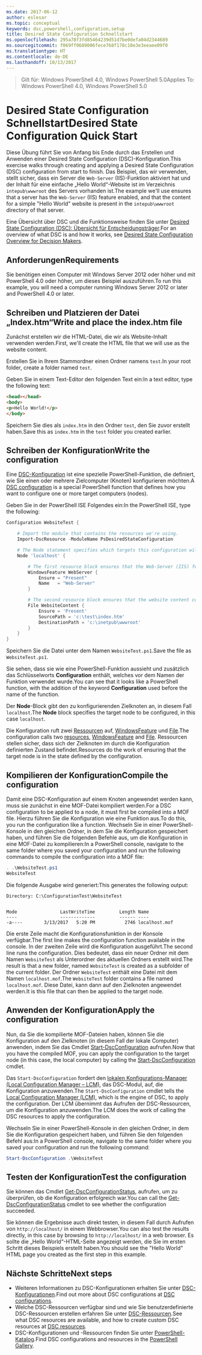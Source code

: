 ```yaml
---
ms.date: 2017-06-12
author: eslesar
ms.topic: conceptual
keywords: dsc,powershell,configuration,setup
title: Desired State Configuration Schnellstart
ms.openlocfilehash: 295a78f3fd85464239d51d7be0defa04d2344689
ms.sourcegitcommit: f069ff0689006fece768f178c10e3e3eeaee09f0
ms.translationtype: HT
ms.contentlocale: de-DE
ms.lasthandoff: 10/13/2017
---
```

> <span data-ttu-id="dcead-103">Gilt für: Windows PowerShell 4.0, Windows PowerShell 5.0</span><span class="sxs-lookup"><span data-stu-id="dcead-103">Applies To: Windows PowerShell 4.0, Windows PowerShell 5.0</span></span>

# <a name="desired-state-configuration-quick-start"></a><span data-ttu-id="dcead-104">Desired State Configuration Schnellstart</span><span class="sxs-lookup"><span data-stu-id="dcead-104">Desired State Configuration Quick Start</span></span>

<span data-ttu-id="dcead-105">Diese Übung führt Sie von Anfang bis Ende durch das Erstellen und Anwenden einer Desired State Configuration (DSC)-Konfiguration.</span><span class="sxs-lookup"><span data-stu-id="dcead-105">This exercise walks through creating and applying a Desired State Configuration (DSC) configuration from start to finish.</span></span>
<span data-ttu-id="dcead-106">Das Beispiel, das wir verwenden, stellt sicher, dass ein Server die `Web-Server` (IIS)-Funktion aktiviert hat und der Inhalt für eine einfache „Hello World“-Website ist im Verzeichnis `intepub\wwwroot` des Servers vorhanden ist.</span><span class="sxs-lookup"><span data-stu-id="dcead-106">The example we'll use ensures that a server has the `Web-Server` (IIS) feature enabled, and that the content for a simple "Hello World" website is present in the `intepub\wwwroot` directory of that server.</span></span>

<span data-ttu-id="dcead-107">Eine Übersicht über DSC und die Funktionsweise finden Sie unter [Desired State Configuration (DSC): Übersicht für Entscheidungsträger](decisionMaker.md).</span><span class="sxs-lookup"><span data-stu-id="dcead-107">For an overview of what DSC is and how it works, see [Desired State Configuration Overview for Decision Makers](decisionMaker.md).</span></span>

## <a name="requirements"></a><span data-ttu-id="dcead-108">Anforderungen</span><span class="sxs-lookup"><span data-stu-id="dcead-108">Requirements</span></span>

<span data-ttu-id="dcead-109">Sie benötigen einen Computer mit Windows Server 2012 oder höher und mit PowerShell 4.0 oder höher, um dieses Beispiel auszuführen.</span><span class="sxs-lookup"><span data-stu-id="dcead-109">To run this example, you will need a computer running Windows Server 2012 or later and PowerShell 4.0 or later.</span></span>

## <a name="write-and-place-the-indexhtm-file"></a><span data-ttu-id="dcead-110">Schreiben und Platzieren der Datei „Index.htm“</span><span class="sxs-lookup"><span data-stu-id="dcead-110">Write and place the index.htm file</span></span>

<span data-ttu-id="dcead-111">Zunächst erstellen wir die HTML-Datei, die wir als Website-Inhalt verwenden werden.</span><span class="sxs-lookup"><span data-stu-id="dcead-111">First, we'll create the HTML file that we will use as the website content.</span></span>

<span data-ttu-id="dcead-112">Erstellen Sie in Ihrem Stammordner einen Ordner namens `test`.</span><span class="sxs-lookup"><span data-stu-id="dcead-112">In your root folder, create a folder named `test`.</span></span>

<span data-ttu-id="dcead-113">Geben Sie in einem Text-Editor den folgenden Text ein:</span><span class="sxs-lookup"><span data-stu-id="dcead-113">In a text editor, type the following text:</span></span>

```html
<head></head>
<body>
<p>Hello World!</p>
</body>
```

<span data-ttu-id="dcead-114">Speichern Sie dies als `index.htm` in den Ordner `test`, den Sie zuvor erstellt haben.</span><span class="sxs-lookup"><span data-stu-id="dcead-114">Save this as `index.htm` in the `test` folder you created earlier.</span></span> 

## <a name="write-the-configuration"></a><span data-ttu-id="dcead-115">Schreiben der Konfiguration</span><span class="sxs-lookup"><span data-stu-id="dcead-115">Write the configuration</span></span>

<span data-ttu-id="dcead-116">Eine [DSC-Konfiguration](configurations.md) ist eine spezielle PowerShell-Funktion, die definiert, wie Sie einen oder mehrere Zielcomputer (Knoten) konfigurieren möchten.</span><span class="sxs-lookup"><span data-stu-id="dcead-116">A [DSC configuration](configurations.md) is a special PowerShell function that defines how you want to configure one or more target computers (nodes).</span></span>

<span data-ttu-id="dcead-117">Geben Sie in der PowerShell ISE Folgendes ein:</span><span class="sxs-lookup"><span data-stu-id="dcead-117">In the PowerShell ISE, type the following:</span></span>

```powershell
Configuration WebsiteTest {

    # Import the module that contains the resources we're using.
    Import-DscResource -ModuleName PsDesiredStateConfiguration

    # The Node statement specifies which targets this configuration will be applied to.
    Node 'localhost' {

        # The first resource block ensures that the Web-Server (IIS) feature is enabled.
        WindowsFeature WebServer {
            Ensure = "Present"
            Name   = "Web-Server"
        }

        # The second resource block ensures that the website content copied to the website root folder.
        File WebsiteContent {
            Ensure = 'Present'
            SourcePath = 'c:\test\index.htm'
            DestinationPath = 'c:\inetpub\wwwroot'
        }
    }
}
```

<span data-ttu-id="dcead-118">Speichern Sie die Datei unter dem Namen `WebsiteTest.ps1`.</span><span class="sxs-lookup"><span data-stu-id="dcead-118">Save the file as `WebsiteTest.ps1`.</span></span>

<span data-ttu-id="dcead-119">Sie sehen, dass sie wie eine PowerShell-Funktion aussieht und zusätzlich das Schlüsselworts **Configuration** enthält, welches vor dem Namen der Funktion verwendet wurde.</span><span class="sxs-lookup"><span data-stu-id="dcead-119">You can see that it looks like a PowerShell function, with the addition of the keyword **Configuration** used before the name of the function.</span></span>

<span data-ttu-id="dcead-120">Der **Node**-Block gibt den zu konfigurierenden Zielknoten an, in diesem Fall `localhost`.</span><span class="sxs-lookup"><span data-stu-id="dcead-120">The **Node** block specifies the target node to be configured, in this case `localhost`.</span></span>

<span data-ttu-id="dcead-121">Die Konfiguration ruft zwei [Ressourcen](resources.md) auf, [WindowsFeature](windowsFeatureResource.md) und [File](fileResource.md).</span><span class="sxs-lookup"><span data-stu-id="dcead-121">The configuration calls two [resources](resources.md), [WindowsFeature](windowsFeatureResource.md) and [File](fileResource.md).</span></span>
<span data-ttu-id="dcead-122">Ressourcen stellen sicher, dass sich der Zielknoten im durch die Konfiguration definierten Zustand befindet.</span><span class="sxs-lookup"><span data-stu-id="dcead-122">Resources do the work of ensuring that the target node is in the state defined by the configuration.</span></span>

## <a name="compile-the-configuration"></a><span data-ttu-id="dcead-123">Kompilieren der Konfiguration</span><span class="sxs-lookup"><span data-stu-id="dcead-123">Compile the configuration</span></span>

<span data-ttu-id="dcead-124">Damit eine DSC-Konfiguration auf einem Knoten angewendet werden kann, muss sie zunächst in eine MOF-Datei kompiliert werden.</span><span class="sxs-lookup"><span data-stu-id="dcead-124">For a DSC configuration to be applied to a node, it must first be compiled into a MOF file.</span></span>
<span data-ttu-id="dcead-125">Hierzu führen Sie die Konfiguration wie eine Funktion aus.</span><span class="sxs-lookup"><span data-stu-id="dcead-125">To do this, you run the configuration like a function.</span></span>
<span data-ttu-id="dcead-126">Wechseln Sie in einer PowerShell-Konsole in den gleichen Ordner, in dem Sie die Konfiguration gespeichert haben, und führen Sie die folgenden Befehle aus, um die Konfiguration in eine MOF-Datei zu kompilieren:</span><span class="sxs-lookup"><span data-stu-id="dcead-126">In a PowerShell console, navigate to the same folder where you saved your configuration and run the following commands to compile the configuration into a MOF file:</span></span>

```powershell
. .\WebsiteTest.ps1
WebsiteTest
```

<span data-ttu-id="dcead-127">Die folgende Ausgabe wird generiert:</span><span class="sxs-lookup"><span data-stu-id="dcead-127">This generates the following output:</span></span>

```
Directory: C:\ConfigurationTest\WebsiteTest


Mode                LastWriteTime         Length Name
----                -------------         ------ ----
-a----        3/13/2017   5:20 PM           2746 localhost.mof
```

<span data-ttu-id="dcead-128">Die erste Zeile macht die Konfigurationsfunktion in der Konsole verfügbar.</span><span class="sxs-lookup"><span data-stu-id="dcead-128">The first line makes the configuration function available in the console.</span></span>
<span data-ttu-id="dcead-129">In der zweiten Zeile wird die Konfiguration ausgeführt.</span><span class="sxs-lookup"><span data-stu-id="dcead-129">The second line runs the configuration.</span></span>
<span data-ttu-id="dcead-130">Dies bedeutet, dass ein neuer Ordner mit dem Namen `WebsiteTest` als Unterordner des aktuellen Ordners erstellt wird.</span><span class="sxs-lookup"><span data-stu-id="dcead-130">The result is that a new folder, named `WebsiteTest` is created as a subfolder of the current folder.</span></span>
<span data-ttu-id="dcead-131">Der Ordner `WebsiteTest` enthält eine Datei mit dem Namen `localhost.mof`.</span><span class="sxs-lookup"><span data-stu-id="dcead-131">The `WebsiteTest` folder contains a file named `localhost.mof`.</span></span>
<span data-ttu-id="dcead-132">Diese Datei, kann dann auf den Zielknoten angewendet werden.</span><span class="sxs-lookup"><span data-stu-id="dcead-132">It is this file that can then be applied to the target node.</span></span>

## <a name="apply-the-configuration"></a><span data-ttu-id="dcead-133">Anwenden der Konfiguration</span><span class="sxs-lookup"><span data-stu-id="dcead-133">Apply the configuration</span></span>

<span data-ttu-id="dcead-134">Nun, da Sie die kompilierte MOF-Dateien haben, können Sie die Konfiguration auf den Zielknoten (in diesem Fall der lokale Computer) anwenden, indem Sie das Cmdlet [Start-DscConfiguration](/reference/5.1/PSDesiredStateConfiguration/Start-DscConfiguration) aufrufen.</span><span class="sxs-lookup"><span data-stu-id="dcead-134">Now that you have the compiled MOF, you can apply the configuration to the target node (in this case, the local computer) by calling the [Start-DscConfiguration](/reference/5.1/PSDesiredStateConfiguration/Start-DscConfiguration) cmdlet.</span></span>

<span data-ttu-id="dcead-135">Das `Start-DscConfiguration` fordert den [lokalen Konfigurations-Manager (Local Configuration Manager – LCM)](metaConfig.md), das DSC-Modul, auf, die Konfiguration anzuwenden.</span><span class="sxs-lookup"><span data-stu-id="dcead-135">The `Start-DscConfiguration` cmdlet tells the [Local Configuration Manager (LCM)](metaConfig.md), which is the engine of DSC, to apply the configuration.</span></span>
<span data-ttu-id="dcead-136">Der LCM übernimmt das Aufrufen der DSC-Ressourcen, um die Konfiguration anzuwenden.</span><span class="sxs-lookup"><span data-stu-id="dcead-136">The LCM does the work of calling the DSC resources to apply the configuration.</span></span>

<span data-ttu-id="dcead-137">Wechseln Sie in einer PowerShell-Konsole in den gleichen Ordner, in dem Sie die Konfiguration gespeichert haben, und führen Sie den folgenden Befehl aus:</span><span class="sxs-lookup"><span data-stu-id="dcead-137">In a PowerShell console, navigate to the same folder where you saved your configuration and run the following command:</span></span>

```powershell
Start-DscConfiguration .\WebsiteTest
```

## <a name="test-the-configuration"></a><span data-ttu-id="dcead-138">Testen der Konfiguration</span><span class="sxs-lookup"><span data-stu-id="dcead-138">Test the configuration</span></span>

<span data-ttu-id="dcead-139">Sie können das Cmdlet [Get-DscConfigurationStatus](/reference/5.1/PSDesiredStateConfiguration/Get-DscConfigurationStatus), aufrufen, um zu überprüfen, ob die Konfiguration erfolgreich war.</span><span class="sxs-lookup"><span data-stu-id="dcead-139">You can call the [Get-DscConfigurationStatus](/reference/5.1/PSDesiredStateConfiguration/Get-DscConfigurationStatus) cmdlet to see whether the configuration succeeded.</span></span> 

<span data-ttu-id="dcead-140">Sie können die Ergebnisse auch direkt testen, in diesem Fall durch Aufrufen von `http://localhost/` in einem Webbrowser.</span><span class="sxs-lookup"><span data-stu-id="dcead-140">You can also test the results directly, in this case by browsing to `http://localhost/` in a web browser.</span></span>
<span data-ttu-id="dcead-141">Es sollte die „Hello World“-HTML-Seite angezeigt werden, die Sie im ersten Schritt dieses Beispiels erstellt haben.</span><span class="sxs-lookup"><span data-stu-id="dcead-141">You should see the "Hello World" HTML page you created as the first step in this example.</span></span>

## <a name="next-steps"></a><span data-ttu-id="dcead-142">Nächste Schritte</span><span class="sxs-lookup"><span data-stu-id="dcead-142">Next steps</span></span>

- <span data-ttu-id="dcead-143">Weiteren Informationen zu DSC-Konfigurationen erhalten Sie unter [DSC-Konfigurationen](configurations.md).</span><span class="sxs-lookup"><span data-stu-id="dcead-143">Find out more about DSC configurations at [DSC configurations](configurations.md).</span></span>
- <span data-ttu-id="dcead-144">Welche DSC-Ressourcen verfügbar sind und wie Sie benutzerdefinierte DSC-Ressourcen erstellen erfahren Sie unter [DSC-Ressourcen](resources.md).</span><span class="sxs-lookup"><span data-stu-id="dcead-144">See what DSC resources are available, and how to create custom DSC resources at [DSC resources](resources.md).</span></span>
- <span data-ttu-id="dcead-145">DSC-Konfigurationen und -Ressourcen finden Sie unter [PowerShell-Katalog](https://www.powershellgallery.com/).</span><span class="sxs-lookup"><span data-stu-id="dcead-145">Find DSC configurations and resources in the [PowerShell Gallery](https://www.powershellgallery.com/).</span></span>



